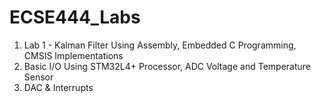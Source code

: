 # ECSE444_Labs

1. Lab 1 - Kalman Filter Using Assembly, Embedded C Programming, CMSIS Implementations
2. Basic I/O Using STM32L4+ Processor, ADC Voltage and Temperature Sensor 
3. DAC & Interrupts 


